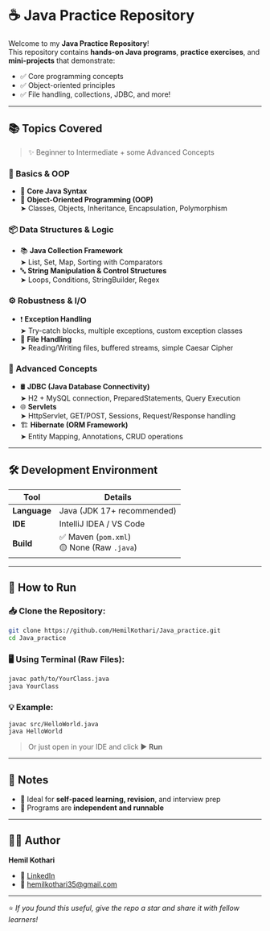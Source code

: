 
# ☕ Java Practice Repository

Welcome to my **Java Practice Repository**!  
This repository contains **hands-on Java programs**, **practice exercises**, and **mini-projects** that demonstrate:

- ✅ Core programming concepts  
- ✅ Object-oriented principles  
- ✅ File handling, collections, JDBC, and more!

---

## 📚 Topics Covered

> ✨ Beginner to Intermediate + some Advanced Concepts

### 🔰 Basics & OOP
- 🧠 **Core Java Syntax**
- 🧱 **Object-Oriented Programming (OOP)**  
  ➤ Classes, Objects, Inheritance, Encapsulation, Polymorphism

### 📦 Data Structures & Logic
- 📚 **Java Collection Framework**  
  ➤ List, Set, Map, Sorting with Comparators
- 🔤 **String Manipulation & Control Structures**  
  ➤ Loops, Conditions, StringBuilder, Regex

### ⚙️ Robustness & I/O
- ❗ **Exception Handling**  
  ➤ Try-catch blocks, multiple exceptions, custom exception classes
- 📁 **File Handling**  
  ➤ Reading/Writing files, buffered streams, simple Caesar Cipher

### 💾 Advanced Concepts
- 🛢️ **JDBC (Java Database Connectivity)**  
  ➤ H2 + MySQL connection, PreparedStatements, Query Execution
- 🌐 **Servlets**  
  ➤ HttpServlet, GET/POST, Sessions, Request/Response handling
- 🏗️ **Hibernate (ORM Framework)**  
  ➤ Entity Mapping, Annotations, CRUD operations

---

## 🛠️ Development Environment

| Tool        | Details                                |
|-------------|----------------------------------------|
| **Language**| Java (JDK 17+ recommended)             |
| **IDE**     | IntelliJ IDEA / VS Code                |
| **Build**   | ✅ Maven (`pom.xml`) <br> 🟡 None (Raw `.java`) |

---

## 🚀 How to Run

### 📥 Clone the Repository:
```bash
git clone https://github.com/HemilKothari/Java_practice.git
cd Java_practice
````

### 🖥️ Using Terminal (Raw Files):
```bash
javac path/to/YourClass.java
java YourClass
````

### 💡 Example:

```bash
javac src/HelloWorld.java
java HelloWorld
```

> Or just open in your IDE and click ▶️ **Run**
---

## 📌 Notes

* 📖 Ideal for **self-paced learning, revision**, and interview prep
* 🧪 Programs are **independent and runnable**

---

## 👨‍💻 Author

**Hemil Kothari**
- 🔗 [LinkedIn](https://www.linkedin.com/in/hemil-kothari)
- 📧 [hemilkothari35@gmail.com](mailto:hemilkothari35@gmail.com)

---

⭐️ *If you found this useful, give the repo a star and share it with fellow learners!*


